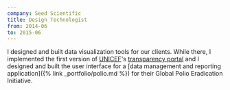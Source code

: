 ```yaml
---
company: Seed Scientific
title: Design Technologist
from: 2014-06
to: 2015-06
---
```


I designed and built data visualization tools for our clients. While there, I implemented the first version of [UNICEF](http://www.unicef.org/)'s [transparency portal](http://open.unicef.org) and I designed and built the user interface for a [data management and reporting application]({% link _portfolio/polio.md %}) for their Global Polio Eradication Initiative.
